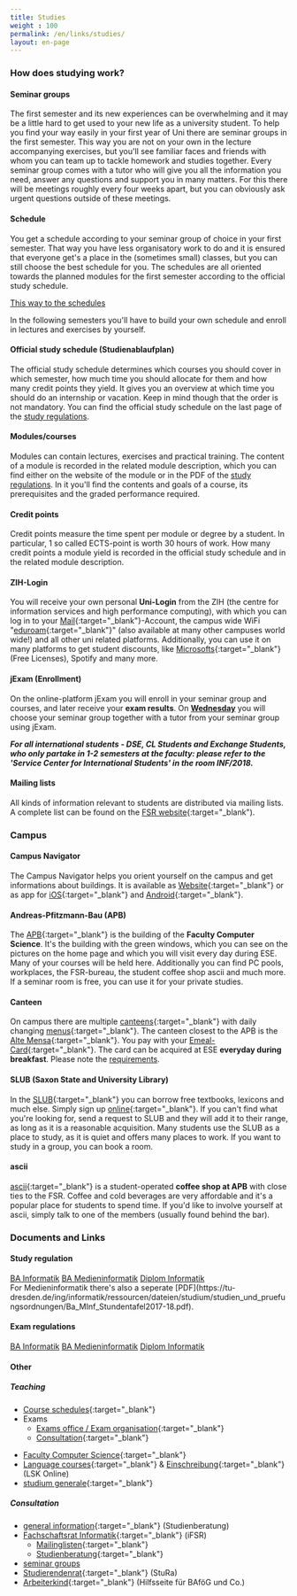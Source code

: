 ```yaml
---
title: Studies
weight : 100
permalink: /en/links/studies/
layout: en-page
---
```


### How does studying work?

#### Seminar groups

The first semester and its new experiences can be overwhelming and it may be a little hard to get used to your new life as a
university student. To help you find your way easily in your first year of Uni there are seminar groups in the first semester.
This way you are not on your own in the lecture accompanying exercises, but you'll see familiar faces and friends with whom you can team up to tackle homework and studies together.
Every seminar group comes with a tutor who will give you all the information you need, answer any questions and support you in many matters. For this there will be meetings roughly every four weeks apart, but you can obviously ask urgent questions outside of these meetings.

#### Schedule

You get a schedule according to your seminar group of choice in your first semester. That way you have less organisatory work to do and it is ensured that everyone get's a place in the (sometimes small) classes, but you can still choose the best schedule for you. The schedules are all oriented towards the planned modules for the first semester according to the official study schedule.

<a class="button expand tiny secondary" href="/2018/schedules">This way to the schedules</a>

In the following semesters you'll have to build your own schedule and enroll in lectures and exercises by yourself.

#### Official study schedule (Studienablaufplan)

The official study schedule determines which courses you should cover in which semester, how much time you should allocate for them and how many credit points they yield. It gives you an overview at which time you should do an internship or vacation. Keep in mind though that the order is not mandatory.
You can find the official study schedule on the last page of the [study regulations](#).

#### Modules/courses

Modules can contain lectures, exercises and practical training. The content of a module is recorded in the related module description, which you can find either on the website of the module or in the PDF of the [study regulations](#). In it you'll find the contents and goals of a course, its  prerequisites and the graded performance required.

#### Credit points

Credit points measure the time spent per module or degree by a student. In particular, 1 so called ECTS-point is worth 30 hours of work. How many credit points a module yield is recorded in the official study schedule and in the related module description.

#### ZIH-Login

You will receive your own personal **Uni-Login** from the ZIH (the centre for information services and high performance computing), with which you can log in to your [Mail](https://msx.tu-dresden.de/){:target="_blank"}-Account, the campus wide WiFi "[eduroam](https://tu-dresden.de/zih/dienste/service-katalog/arbeitsumgebung/zugang_datennetz/#section-0){:target="_blank"}" (also available at many other campuses world wide!) and all other uni related platforms. Additionally, you can use it on many platforms to get student discounts, like [Microsofts](https://e5.onthehub.com/WebStore/Welcome.aspx?ws=b05da5a4-749b-e011-969d-0030487d8897&vsro=8 "Microsoft Imagine - Free Microsoft-Licenses"){:target="_blank"} (Free Licenses), Spotify and many more.

#### jExam (Enrollment)

On the online-platform jExam you will enroll in your seminar group and courses, and later receive your **exam results**. On **[Wednesday](/2018/events)** you will choose your seminar group together with a tutor from your seminar group using jExam.

***For all international students - DSE, CL Students and Exchange Students, who only partake in 1-2 semesters at the faculty: please refer to the 'Service Center for International Students' in the room INF/2018.***

#### Mailing lists
All kinds of information relevant to students are distributed via mailing lists. A complete list can be found on the [FSR website](https://www.ifsr.de/studium/mailinglisten/){:target="_blank"). 
### Campus

#### Campus Navigator

The Campus Navigator helps you orient yourself on the campus and get informations about buildings. It is available as [Website](https://navigator.tu-dresden.de/karten/dresden){:target="_blank"} or as app for [iOS](https://itunes.apple.com/de/app/campus-navigator-tu-dresden/id722282377){:target="_blank"} and [Android](https://play.google.com/store/apps/details?id=de.tud.campusnavigator&hl=de){:target="_blank"}.

#### Andreas-Pfitzmann-Bau (APB)

The [APB](https://navigator.tu-dresden.de/karten/dresden/geb/apb){:target="_blank"} is the building of the **Faculty Computer Science**. It's the building with the green windows, which you can see on the pictures on the home page and which you will visit every day during ESE. Many of your courses will be held here. Additionally you can find PC pools, workplaces, the FSR-bureau, the student coffee shop ascii and much more. If a seminar room is free, you can use it for your private studies.

#### Canteen

On campus there are multiple [canteens](https://www.studentenwerk-dresden.de/mensen/mensen_cafeterien.html){:target="_blank"} with daily changing [menus](https://www.studentenwerk-dresden.de/mensen/speiseplan/){:target="_blank"}. The canteen closest to the APB is the [Alte Mensa](https://navigator.tu-dresden.de/karten/dresden/geb/m13){:target="_blank"}. You pay with your [Emeal-Card](https://www.studentenwerk-dresden.de/mensen/emeal.html "Studentenwerk Emeal"){:target="_blank"}. The card can be acquired at ESE **everyday during breakfast**. Please note the [requirements](/2018/events).


#### SLUB (Saxon State and University Library)

In the [SLUB](https://navigator.tu-dresden.de/karten/dresden/geb/slub){:target="_blank"} you can borrow free textbooks, lexicons and much else. Simply sign up [online](https://www.slub-dresden.de/service/nutzer-der-slub-werden/){:target="_blank"}. If you can't find what you're looking for, send a request to SLUB and they will add it to their range, as long as it is a reasonable acquisition. Many students use the SLUB as a place to study, as it is quiet and offers many places to work. If you want to study in a group, you can book a room.

#### ascii

[ascii](https://navigator.tu-dresden.de/etplan/apb/00/raum/542100.2220){:target="_blank"}  is a student-operated **coffee shop at APB** with close ties to the FSR. Coffee and cold beverages are very affordable and it's a popular place for students to spend time. If you'd like to involve yourself at ascii, simply talk to one of the members (usually found behind the bar).

### Documents and Links

#### Study regulation

<div class="stacked-for-small button-group">
  <a class="button tiny secondary" href="http://www.verw.tu-dresden.de/AmtBek/PDF-Dateien/2016-06/11soBA24.04.2016.pdf">BA Informatik</a>
  <a class="button tiny secondary" href="http://www.verw.tu-dresden.de/AmtBek/PDF-Dateien/2016-06/11soBAMI24.04.2016.pdf">BA Medieninformatik</a>
  <a class="button tiny secondary" href="http://www.verw.tu-dresden.de/AmtBek/PDF-Dateien/2017-12/11soD27.06.2017.pdf">Diplom Informatik</a>
</div>
For Medieninformatik there's also a seperate [PDF](https://tu-dresden.de/ing/informatik/ressourcen/dateien/studium/studien_und_pruefungsordnungen/Ba_MInf_Stundentafel2017-18.pdf).

#### Exam regulations

<div class="stacked-for-small button-group">
  <a class="button tiny secondary" href="http://www.verw.tu-dresden.de/AmtBek/PDF-Dateien/2016-06/11poBA24.04.2016.pdf">BA Informatik</a>
  <a class="button tiny secondary" href="http://www.verw.tu-dresden.de/AmtBek/PDF-Dateien/2016-06/11poBAMI24.04.2016.pdf">BA Medieninformatik</a>
  <a class="button tiny secondary" href="http://www.verw.tu-dresden.de/AmtBek/PDF-Dateien/2017-12/11poD27.06.2017.pdf">Diplom Informatik</a>
</div>

#### Other

##### Teaching

*   [Course schedules](https://tu-dresden.de/ing/informatik/studium/lehre/stundenplaene "Courses at Faculty Computer Science"){:target="_blank"}
*   Exams
    *   [Exams office / Exam organisation](https://tu-dresden.de/ing/informatik/studium/pruefungsorganisation){:target="_blank"}
    <!-- *   [Einschreibung](https://tu-dresden.de/ing/informatik/studium/pruefungsorganisation/pruefungen/einschreibungen){:target="_blank"} -->
    *   [Consultation](https://tu-dresden.de/die_tu_dresden/fakultaeten/fakultaet_informatik/studium/beratung_organisation/beratung){:target="_blank"}
<!-- *   [Fremdsprachen](https://tu-dresden.de/die_tu_dresden/zentrale_einrichtungen/lsk "LSK Seite"){:target="_blank"}  (LSK, Lehrzentrum Sprachen und Kulturen) -->
*   [Faculty Computer Science](https://www.inf.tu-dresden.de/ "Fakultät Informatik Startseite"){:target="_blank"}
*   [Language courses](http://sprachausbildung.tu-dresden.de/templates/tyKursuebersicht.php?topic=spa_kursangebot){:target="_blank"} & [Einschreibung](https://lskonline.tu-dresden.de/lskonline/de/102.0.1){:target="_blank"} (LSK Online)
*   [studium generale](https://tu-dresden.de/studium/im-studium/studienorganisation/lehrangebot/studium-generale){:target="_blank"}

##### Consultation

*   [general information](https://tu-dresden.de/studium/im-studium/beratung-und-service/zentrale-studienberatung "Zentrale Studienberatung"){:target="_blank"}  (Studienberatung)
*   [Fachschaftsrat Informatik](https://www.ifsr.de/ "Fachschaftsrat Informatik"){:target="_blank"}  (iFSR)
    *   [Mailinglisten](https://www.ifsr.de/studium/mailinglisten/ "Mailinglisten des iFSR"){:target="_blank"}
    *   [Studienberatung](https://tu-dresden.de/die_tu_dresden/fakultaeten/fakultaet_informatik/studium/beratung_organisation/beratung "Studienberatung des Fakultät und des FSR"){:target="_blank"}
* [seminar groups](mailto:seminar@ifsr.de)
*   [Studierendenrat](https://www.stura.tu-dresden.de){:target="_blank"}  (StuRa)
*   [Arbeiterkind](http://www.arbeiterkind.de/ "Arbeiterkind"){:target="_blank"}  (Hilfsseite für BAföG und Co.)
